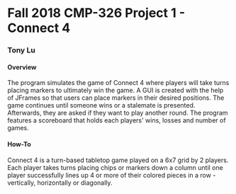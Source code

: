 # Fall 2018 CMP-326 Project 1 - Connect 4
### Tony Lu

#### Overview
The program simulates the game of Connect 4 where players will take turns placing markers to ultimately win the game. A GUI is created with the help of JFrames so that users can place markers in their desired positions. The game continues until someone wins or a stalemate is presented. Afterwards, they are asked if they want to play another round. The program features a scoreboard that holds each players' wins, losses and number of games.

#### How-To
Connect 4 is a turn-based tabletop game played on a 6x7 grid by 2 players. Each player takes turns placing chips or markers down a column until one player successfully lines up 4 or more of their colored pieces in a row - vertically, horizontally or diagonally.